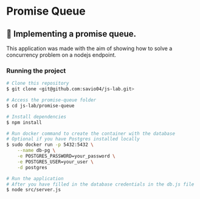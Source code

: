 # Promise Queue
## 📘 Implementing a promise queue.

This application was made with the aim of showing how to solve a concurrency problem on a nodejs endpoint.

### Running the project

```bash
# Clone this repository
$ git clone <git@github.com:savio04/js-lab.git>

# Access the promise-queue folder
$ cd js-lab/promise-queue

# Install dependencies
$ npm install

# Run docker command to create the container with the database
# Optional if you have Postgres installed locally
$ sudo docker run -p 5432:5432 \
    --name db-pg \
    -e POSTGRES_PASSWORD=your_password \
    -e POSTGRES_USER=your_user \
    -d postgres

# Run the application
# After you have filled in the database credentials in the db.js file
$ node src/server.js
```
